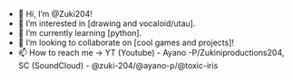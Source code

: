 - 👋 Hi, I’m @Zuki204!
- 👀 I’m interested in [drawing and vocaloid/utau].
- 🌱 I’m currently learning [python].
- 💞️ I’m looking to collaborate on [cool games and projects]!
- 📫 How to reach me -> 
YT (Youtube) - Ayano -P/Zukiniproductions204,
SC (SoundCloud) - @zuki-204/@ayano-p/@toxic-iris
<!---
Zuki204/Zuki204 is a ✨ special ✨ repository because its `README.md` (this file) appears on your GitHub profile.
You can click the Preview link to take a look at your changes.
--->
